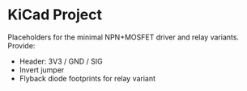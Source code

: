 # KiCad Project

Placeholders for the minimal NPN+MOSFET driver and relay variants. Provide:
- Header: 3V3 / GND / SIG
- Invert jumper
- Flyback diode footprints for relay variant
